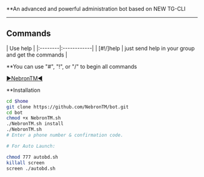 
**An advanced and powerful administration bot based on NEW TG-CLI


* * *

## Commands

| Use help |
|:--------|:------------|
| [#!/]help | just send help in your group and get the commands |

**You can use "#", "!", or "/" to begin all commands

 [▶NebronTM◀](https://telegram.me/NebronTM)
 
**Installation
```sh 
cd $home
git clone https://github.com/NebronTM/bot.git
cd bot
chmod +x NebronTM.sh
./NebronTM.sh install
./NebronTM.sh 
# Enter a phone number & confirmation code.

# For Auto Launch:

chmod 777 autobd.sh
killall screen
screen ./autobd.sh

 
